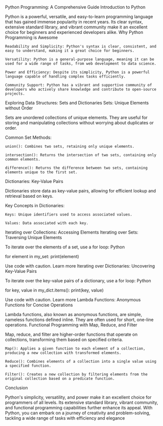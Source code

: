 Python Programming: A Comprehensive Guide
Introduction to Python

Python is a powerful, versatile, and easy-to-learn programming language that has gained immense popularity in recent years. Its clear syntax, extensive standard library, and vibrant community make it an excellent choice for beginners and experienced developers alike.
Why Python Programming is Awesome

    Readability and Simplicity: Python's syntax is clear, consistent, and easy to understand, making it a great choice for beginners.

    Versatility: Python is a general-purpose language, meaning it can be used for a wide range of tasks, from web development to data science.

    Power and Efficiency: Despite its simplicity, Python is a powerful language capable of handling complex tasks efficiently.

    Community Support: Python has a vibrant and supportive community of developers who actively share knowledge and contribute to open-source projects.

Exploring Data Structures: Sets and Dictionaries
Sets: Unique Elements without Order

Sets are unordered collections of unique elements. They are useful for storing and manipulating collections without worrying about duplicates or order.

Common Set Methods:

    union(): Combines two sets, retaining only unique elements.

    intersection(): Returns the intersection of two sets, containing only common elements.

    difference(): Returns the difference between two sets, containing elements unique to the first set.

Dictionaries: Key-Value Pairs

Dictionaries store data as key-value pairs, allowing for efficient lookup and retrieval based on keys.

Key Concepts in Dictionaries:

    Keys: Unique identifiers used to access associated values.

    Values: Data associated with each key.

Iterating over Collections: Accessing Elements
Iterating over Sets: Traversing Unique Elements

To iterate over the elements of a set, use a for loop:
Python

for element in my_set:
    print(element)

Use code with caution. Learn more
Iterating over Dictionaries: Uncovering Key-Value Pairs

To iterate over the key-value pairs of a dictionary, use a for loop:
Python

for key, value in my_dict.items():
    print(key, value)

Use code with caution. Learn more
Lambda Functions: Anonymous Functions for Concise Operations

Lambda functions, also known as anonymous functions, are simple, nameless functions defined inline. They are often used for short, one-line operations.
Functional Programming with Map, Reduce, and Filter

Map, reduce, and filter are higher-order functions that operate on collections, transforming them based on specified criteria.

    Map(): Applies a given function to each element of a collection, producing a new collection with transformed elements.

    Reduce(): Combines elements of a collection into a single value using a specified function.

    Filter(): Creates a new collection by filtering elements from the original collection based on a predicate function.

Conclusion

Python's simplicity, versatility, and power make it an excellent choice for programmers of all levels. Its extensive standard library, vibrant community, and functional programming capabilities further enhance its appeal. With Python, you can embark on a journey of creativity and problem-solving, tackling a wide range of tasks with efficiency and elegance
